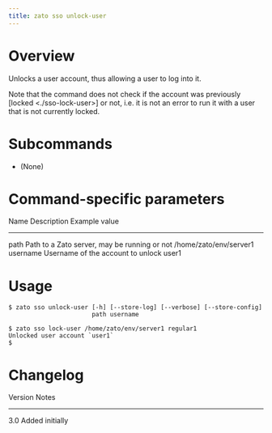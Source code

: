 ```yaml
---
title: zato sso unlock-user
---
```


Overview
========

Unlocks a user account, thus allowing a user to log into it.

Note that the command does not check if the account was previously [locked \<./sso-lock-user\>] or not,
i.e. it is not an error to run it with a user that is not currently locked.

Subcommands
===========

-   (None)

Command-specific parameters
===========================

  Name       Description                                    Example value
  ---------- ---------------------------------------------- ------------------------
  path       Path to a Zato server, may be running or not   /home/zato/env/server1
  username   Username of the account to unlock              user1

Usage
=====

    $ zato sso unlock-user [-h] [--store-log] [--verbose] [--store-config]
                           path username

    $ zato sso lock-user /home/zato/env/server1 regular1
    Unlocked user account `user1`
    $

Changelog
=========

  Version   Notes
  --------- -----------------
  3.0       Added initially

